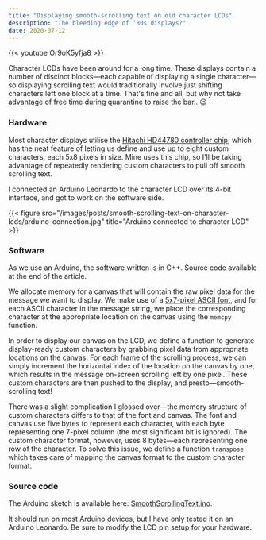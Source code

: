 ```yaml
---
title: "Displaying smooth-scrolling text on old character LCDs"
description: "The bleeding edge of ‘80s displays?"
date: 2020-07-12
---
```


{{< youtube Or9oK5yfja8 >}}

Character LCDs have been around for a long time. These displays contain a number of discinct blocks—each capable of displaying a single character—so displaying
scrolling text would traditionally involve just shifting characters left one block at a time.
That's fine and all, but why not take advantage of free time during quarantine to raise the bar.. 😉

### Hardware
Most character displays utilise the [Hitachi HD44780 controller chip](https://en.wikipedia.org/wiki/Hitachi_HD44780_LCD_controller),
which has the neat feature of letting us define and use up to eight custom characters, each 5x8 pixels in size.
Mine uses this chip, so I'll be taking advantage of repeatedly rendering custom characters to pull off smooth scrolling text.

I connected an Arduino Leonardo to the character LCD over its 4-bit interface, and got to work on the software side.

{{< figure src="/images/posts/smooth-scrolling-text-on-character-lcds/arduino-connection.jpg" title="Arduino connected to character LCD" >}}

### Software
As we use an Arduino, the software written is in C++. Source code available at the end of the article.

We allocate memory for a canvas that will contain the raw pixel data for the message we want to display. We make use of a
[5x7-pixel ASCII font](https://github.com/Ameba8195/Arduino/blob/master/hardware_v2/cores/arduino/font5x7.h), and for each ASCII character
in the message string, we place the corresponding character at the appropriate location on the canvas using the `memcpy` function.

In order to display our canvas on the LCD, we define a function to generate display-ready custom characters by grabbing pixel data from appropriate locations on
the canvas. For each frame of the scrolling process, we can simply increment the horizontal index of the location on the canvas by one, which results
in the message on-screen scrolling left by one pixel. These custom characters are then pushed to the display, and presto—smooth-scrolling text!

There was a slight complication I glossed over—the memory structure of custom characters differs to that of the font and canvas. The font and canvas use five
bytes to represent each character, with each byte representing one 7-pixel column (the most significant bit is ignored). The custom character format,
however, uses 8 bytes—each representing one row of the character. To solve this issue, we define a function `transpose` which takes care of mapping
the canvas format to the custom character format.

### Source code
The Arduino sketch is available here: [SmoothScrollingText.ino](/files/posts/smooth-scrolling-text-on-character-lcds/SmoothScrollingText.ino).

It should run on most Arduino devices, but I have only tested it on an Arduino Leonardo. Be sure to modify the LCD pin setup for your hardware.
